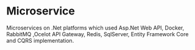 # Microservice
Microservices on .Net platforms which used Asp.Net Web API, Docker, RabbitMQ ,Ocelot API Gateway, Redis, SqlServer, Entity Framework Core and CQRS  implementation. 
